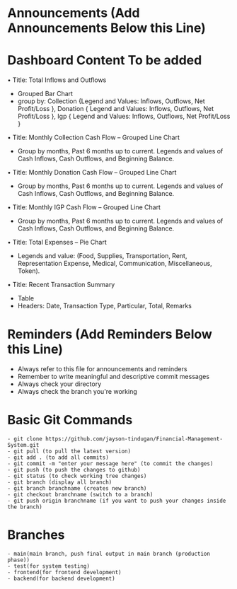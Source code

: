 # Announcements (Add Announcements Below this Line)

# Dashboard Content To be added

•	Title: Total Inflows and Outflows 
- Grouped Bar Chart 
- group by:
 	Collection {Legend and Values: Inflows, Outflows, Net Profit/Loss }, 
Donation { Legend and Values: Inflows, Outflows, Net Profit/Loss }, 
Igp { Legend and Values: Inflows, Outflows, Net Profit/Loss }

•	Title: Monthly Collection Cash Flow
– Grouped Line Chart
- Group by months, Past 6 months up to current. Legends and values of Cash Inflows, Cash Outflows, and Beginning Balance.

•	Title: Monthly Donation Cash Flow
– Grouped Line Chart
- Group by months, Past 6 months up to current. Legends and values of Cash Inflows, Cash Outflows, and Beginning Balance.

•	Title: Monthly IGP Cash Flow
– Grouped Line Chart
- Group by months, Past 6 months up to current. Legends and values of Cash Inflows, Cash Outflows, and Beginning Balance.

•	Title: Total Expenses
– Pie Chart
- Legends and value: (Food, Supplies, Transportation, Rent, Representation Expense, Medical, Communication, Miscellaneous, Token).

•	Title: Recent Transaction Summary
- Table
- Headers: Date, Transaction Type, Particular, Total, Remarks


# Reminders (Add Reminders Below this Line)

-   Always refer to this file for announcements and reminders
-   Remember to write meaningful and descriptive commit messages
-   Always check your directory
-   Always check the branch you're working

# Basic Git Commands

    - git clone https://github.com/jayson-tindugan/Financial-Management-System.git
    - git pull (to pull the latest version)
    - git add . (to add all commits)
    - git commit -m "enter your message here" (to commit the changes)
    - git push (to push the changes to github)
    - git status (to check working tree changes)
    - git branch (display all branch)
    - git branch branchname (creates new branch)
    - git checkout branchname (switch to a branch)
    - git push origin branchname (if you want to push your changes inside the branch)

# Branches

    - main(main branch, push final output in main branch (production phase))
    - test(for system testing)
    - frontend(for frontend development)
    - backend(for backend development)


